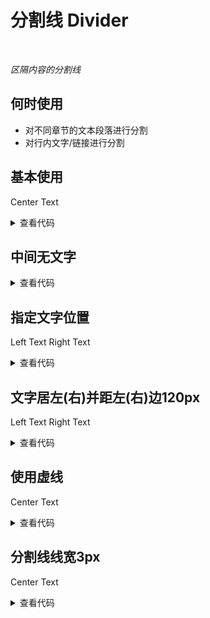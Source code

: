 # 分割线 Divider

<br/>

*区隔内容的分割线*

## 何时使用

- 对不同章节的文本段落进行分割
- 对行内文字/链接进行分割

## 基本使用

<Divider>Center Text</Divider>

<details>
<summary>查看代码</summary>

```vue
<template>
  <Divider>Center Text</Divider>
</template>
```

</details>

## 中间无文字

<Divider />

<details>
<summary>查看代码</summary>

```vue
<template>
  <Divider />
</template>
```

</details>

## 指定文字位置

<Divider orientation="left">Left Text</Divider>
<Divider orientation="right">Right Text</Divider>

<details>
<summary>查看代码</summary>

```vue
<template>
  <Divider orientation="left">Left Text</Divider>
  <Divider orientation="right">Right Text</Divider>
</template>
```

</details>

## 文字居左(右)并距左(右)边120px

<Divider orientation="left" :orientation-margin="120">Left Text</Divider>
<Divider orientation="right" :orientation-margin="120">Right Text</Divider>

<details>
<summary>查看代码</summary>

```vue
<template>
  <Divider orientation="left" :orientation-margin="120">Left Text</Divider>
  <Divider orientation="right" :orientation-margin="120">Right Text</Divider>
</template>
```

</details>

## 使用虚线

<Divider dashed>Center Text</Divider>

<details>
<summary>查看代码</summary>

```vue
<template>
  <Divider dashed>Center Text</Divider>
</template>
```

</details>

## 分割线线宽3px

<Divider :borderWidth="3">Center Text</Divider>

<details>
<summary>查看代码</summary>

```vue
<template>
  <Divider :borderWidth="3">Center Text</Divider>
</template>
```

</details>
